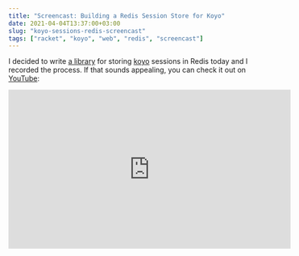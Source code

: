 ```yaml
---
title: "Screencast: Building a Redis Session Store for Koyo"
date: 2021-04-04T13:37:00+03:00
slug: "koyo-sessions-redis-screencast"
tags: ["racket", "koyo", "web", "redis", "screencast"]
---
```


I decided to write [a library][lib] for storing [koyo] sessions in
Redis today and I recorded the process.  If that sounds appealing, you
can check it out on [YouTube][video]:

<div align="center">
  <iframe width="560" height="315" src="https://www.youtube-nocookie.com/embed/zMBHmKn0Nwc" title="YouTube video player" frameborder="0" allow="accelerometer; autoplay; clipboard-write; encrypted-media; gyroscope; picture-in-picture" allowfullscreen></iframe>
</div>


[lib]: https://github.com/bogdanp/koyo-sessions-redis
[koyo]: https://koyoweb.org
[video]: https://www.youtube.com/watch?v=zMBHmKn0Nwc
